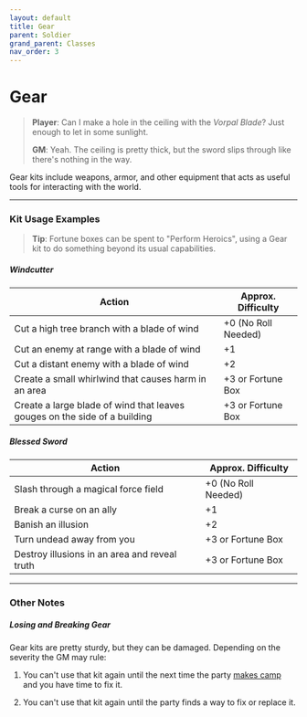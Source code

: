 ```yaml
---
layout: default
title: Gear
parent: Soldier
grand_parent: Classes
nav_order: 3
---
```


# Gear

> **Player**: Can I make a hole in the ceiling with the _Vorpal Blade_? Just enough to let in some sunlight.
>
> **GM**: Yeah. The ceiling is pretty thick, but the sword slips through like there's nothing in the way.

Gear kits include weapons, armor, and other equipment that acts as useful tools for interacting with the world.

---

### Kit Usage Examples

> **Tip**: Fortune boxes can be spent to "Perform Heroics", using a Gear kit to do something beyond its usual capabilities.

##### Windcutter

| Action                                                                    | Approx. Difficulty  |
| ------------------------------------------------------------------------- | ------------------- |
| Cut a high tree branch with a blade of wind                               | +0 (No Roll Needed) |
| Cut an enemy at range with a blade of wind                                | +1                  |
| Cut a distant enemy with a blade of wind                                  | +2                  |
| Create a small whirlwind that causes harm in an area                      | +3 or Fortune Box |
| Create a large blade of wind that leaves gouges on the side of a building | +3 or Fortune Box |

##### Blessed Sword

| Action                                        | Approx. Difficulty  |
| --------------------------------------------- | ------------------- |
| Slash through a magical force field           | +0 (No Roll Needed) |
| Break a curse on an ally                      | +1                  |
| Banish an illusion                            | +2                  |
| Turn undead away from you                     | +3 or Fortune Box |
| Destroy illusions in an area and reveal truth | +3 or Fortune Box |

---

### Other Notes

##### Losing and Breaking Gear

Gear kits are pretty sturdy, but they can be damaged. Depending on the severity the GM may rule:

1. You can't use that kit again until the next time the party [makes camp](../../adventuring/exploration/making_camp.html) and you have time to fix it.

2. You can't use that kit again until the party finds a way to fix or replace it.

